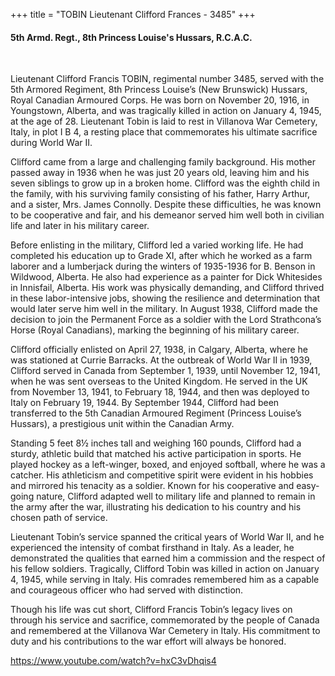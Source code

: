 +++
title = "TOBIN Lieutenant Clifford Frances - 3485"
+++

#### 5th Armd. Regt., 8th Princess Louise's Hussars, R.C.A.C.
<br>


Lieutenant Clifford Francis TOBIN, regimental number 3485, served with the 5th Armored Regiment, 8th Princess Louise’s (New Brunswick) Hussars, Royal Canadian Armoured Corps. 
He was born on November 20, 1916, in Youngstown, Alberta, and was tragically killed in action on January 4, 1945, at the age of 28. Lieutenant Tobin is laid to rest in Villanova War Cemetery, Italy, in plot I B 4, a resting place that commemorates his ultimate sacrifice during World War II.

Clifford came from a large and challenging family background. His mother passed away in 1936 when he was just 20 years old, leaving him and his seven siblings to grow up in a broken home. Clifford was the eighth child in the family, with his surviving family consisting of his father, Harry Arthur, and a sister, Mrs. James Connolly. Despite these difficulties, he was known to be cooperative and fair, and his demeanor served him well both in civilian life and later in his military career.

Before enlisting in the military, Clifford led a varied working life. He had completed his education up to Grade XI, after which he worked as a farm laborer and a lumberjack during the winters of 1935-1936 for B. Benson in Wildwood, Alberta. He also had experience as a painter for Dick Whitesides in Innisfail, Alberta. His work was physically demanding, and Clifford thrived in these labor-intensive jobs, showing the resilience and determination that would later serve him well in the military. In August 1938, Clifford made the decision to join the Permanent Force as a soldier with the Lord Strathcona’s Horse (Royal Canadians), marking the beginning of his military career.

Clifford officially enlisted on April 27, 1938, in Calgary, Alberta, where he was stationed at Currie Barracks. At the outbreak of World War II in 1939, Clifford served in Canada from September 1, 1939, until November 12, 1941, when he was sent overseas to the United Kingdom. He served in the UK from November 13, 1941, to February 18, 1944, and then was deployed to Italy on February 19, 1944. By September 1944, Clifford had been transferred to the 5th Canadian Armoured Regiment (Princess Louise’s Hussars), a prestigious unit within the Canadian Army.

Standing 5 feet 8½ inches tall and weighing 160 pounds, Clifford had a sturdy, athletic build that matched his active participation in sports. He played hockey as a left-winger, boxed, and enjoyed softball, where he was a catcher. His athleticism and competitive spirit were evident in his hobbies and mirrored his tenacity as a soldier. Known for his cooperative and easy-going nature, Clifford adapted well to military life and planned to remain in the army after the war, illustrating his dedication to his country and his chosen path of service.

Lieutenant Tobin’s service spanned the critical years of World War II, and he experienced the intensity of combat firsthand in Italy. As a leader, he demonstrated the qualities that earned him a commission and the respect of his fellow soldiers. Tragically, Clifford Tobin was killed in action on January 4, 1945, while serving in Italy. His comrades remembered him as a capable and courageous officer who had served with distinction.

Though his life was cut short, Clifford Francis Tobin’s legacy lives on through his service and sacrifice, commemorated by the people of Canada and remembered at the Villanova War Cemetery in Italy. 
His commitment to duty and his contributions to the war effort will always be honored.

https://www.youtube.com/watch?v=hxC3vDhqis4

